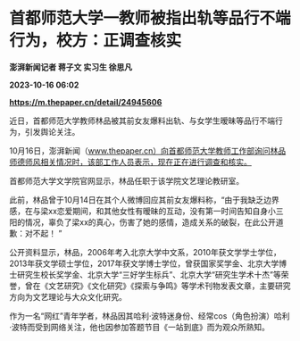 # 首都师范大学一教师被指出轨等品行不端行为，校方：正调查核实
**澎湃新闻记者 蒋子文 实习生 徐思凡**

**2023-10-16 06:02**

**https://m.thepaper.cn/detail/24945606**

近日，首都师范大学教师林品被其前女友爆料出轨、与女学生暧昧等品行不端行为，引发舆论关注。

10月16日，澎湃新闻（www.thepaper.cn）向首都师范大学教师工作部询问林品师德师风相关情况时，该部工作人员表示，现在正在进行调查和核实。

首都师范大学文学院官网显示，林品任职于该学院文艺理论教研室。

此前，林品曾于10月14日在其个人微博回应其前女友爆料称，“由于我缺乏边界感，在与梁xx恋爱期间，和其他女性有暧昧的互动，没有第一时间告知自身小三阳的情况，辜负了梁xx的真心，伤害了她的感情，造成关系的破裂，在此公开道歉：对不起！ ”

公开资料显示，林品，2006年考入北京大学中文系，2010年获文学学士学位，2013年获文学硕士学位，2017年获文学博士学位，曾获国家奖学金、北京大学博士研究生校长奖学金、北京大学“三好学生标兵”、北京大学“研究生学术十杰”等荣誉，曾在《文艺研究》《文化研究》《探索与争鸣》等学术刊物发表文章，主要研究方向为文艺理论与大众文化研究。

作为一名“网红”青年学者，林品因其哈利·波特迷身份、经常cos（角色扮演）哈利·波特而受到网络关注，他也因参加答题节目《一站到底》而为观众所熟知。